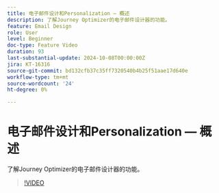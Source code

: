 ```yaml
---
title: 电子邮件设计和Personalization — 概述
description: 了解Journey Optimizer的电子邮件设计器的功能。
feature: Email Design
role: User
level: Beginner
doc-type: Feature Video
duration: 93
last-substantial-update: 2024-10-08T00:00:00Z
jira: KT-16316
source-git-commit: bd132cfb37c35ff7320540b4b25f51aae17d640e
workflow-type: tm+mt
source-wordcount: '24'
ht-degree: 0%

---
```



# 电子邮件设计和Personalization — 概述

了解Journey Optimizer的电子邮件设计器的功能。

>[!VIDEO](https://video.tv.adobe.com/v/3432676/?learn=on)
